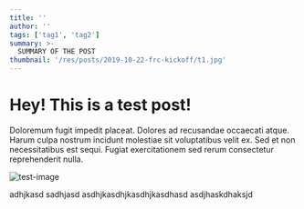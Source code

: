 ```yaml
---
title: ''
author: ''
tags: ['tag1', 'tag2']
summary: >-
  SUMMARY OF THE POST
thumbnail: '/res/posts/2019-10-22-frc-kickoff/t1.jpg'
---
```


# Hey! This is a test post!
Doloremum fugit impedit placeat. Dolores ad recusandae occaecati atque. Harum culpa nostrum incidunt molestiae sit voluptatibus velit ex. Sed et non necessitatibus est sequi. Fugiat exercitationem sed rerum consectetur reprehenderit nulla.

![test-image]

adhjkasd
sadhjasd
asdhjkasdhjkasdhjkasdhasd
asdjhaskdhaksjd

[test-image]: https://images.unsplash.com/photo-1571858541981-dd6334e6b89d?ixlib=rb-1.2.1&ixid=eyJhcHBfaWQiOjEyMDd9&auto=format&fit=crop&w=634&q=80
<!--stackedit_data:
eyJoaXN0b3J5IjpbLTEzNDExMDA4MTYsLTk3MzEwNTAxM119
-->